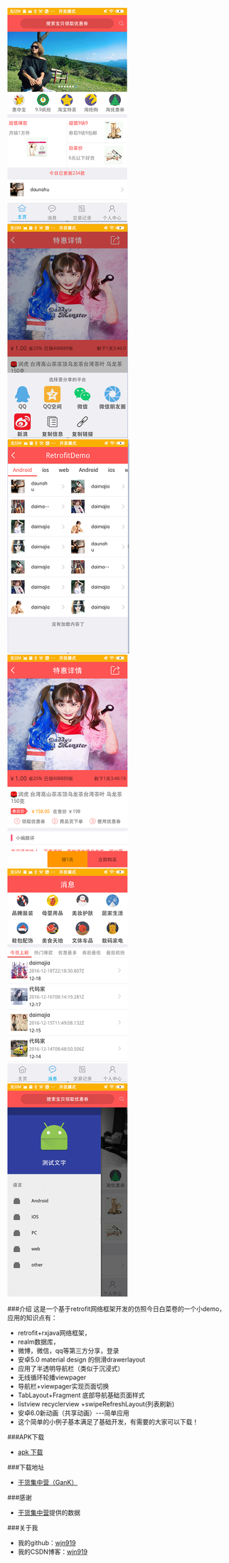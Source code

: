 ![image](https://github.com/wjn919/MyOpenRetorfit/blob/master/app/screenshots/首页.png)
![image](https://github.com/wjn919/MyOpenRetorfit/blob/master/app/screenshots/分享.png)
![image](https://github.com/wjn919/MyOpenRetorfit/blob/master/app/screenshots/侧滑导航.png)
![image](https://github.com/wjn919/MyOpenRetorfit/blob/master/app/screenshots/详情.png)
![image](https://github.com/wjn919/MyOpenRetorfit/blob/master/app/screenshots/消息.png)
![image](https://github.com/wjn919/MyOpenRetorfit/blob/master/app/screenshots/侧边栏.png)

###介绍
这是一个基于retrofit网络框架开发的仿照今日白菜卷的一个小demo，应用的知识点有：
   - retrofit+rxjava网络框架，
   - realm数据库，
   - 微博，微信，qq等第三方分享，登录
   - 安卓5.0 material design 的侧滑drawerlayout
   - 应用了半透明导航栏（类似于沉浸式）
   - 无线循环轮播viewpager
   - 导航栏+viewpager实现页面切换
   - TabLayout+Fragment 底部导航基础页面样式
   - listview recyclerview +swipeRefreshLayout(列表刷新)
   - 安卓6.0新动画（共享动画）---简单应用
   - 这个简单的小例子基本满足了基础开发，有需要的大家可以下载！

###APK下载
   - [apk 下载](https://github.com/wjn919/MyOpenRetorfit/blob/master/app/screenshots/RetrofitDemo.apk)

###下载地址
   - [干货集中营（GanK）](http://fir.im/9qkj)

###感谢
   - [干货集中营](http://gank.io/)提供的数据

###关于我
   - 我的github：[wjn919](https://github.com/wjn919)
   - 我的CSDN博客：[wjn919](http://blog.csdn.net/wjn_yes)